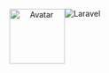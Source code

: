 <p align="center" style="display: flex; justify-content: center">
<img src="https://images-na.ssl-images-amazon.com/images/S/influencer-profile-image-prod/logo/nilufererdi_1624516550615_original._CR99,0,600,600_._FMjpg_.png" width="100" height="100" alt="Avatar">
<img src="https://raw.githubusercontent.com/laravel/art/master/logo-lockup/5%20SVG/2%20CMYK/1%20Full%20Color/laravel-logolockup-cmyk-red.svg" alt="Laravel">
</p>